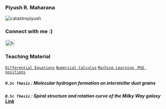 ###    Piyush R. Maharana
<p align="left"> <img src="https://komarev.com/ghpvc/?username=catastropiyush&label=Profile%20views&color=0e75b6&style=flat" alt="catastropiyush" /> </p>

<h3 align="left">Connect with me :)</h3>
<p align="left">
<a href="https://www.linkedin.com/in/piyush-ranjan-maharana-1b14b2197/" target="blank"><img align="center" src="https://raw.githubusercontent.com/rahuldkjain/github-profile-readme-generator/master/src/images/icons/Social/linked-in-alt.svg" alt="https://www.linkedin.com/in/piyush-ranjan-maharana-1b14b2197/" height="20" width="30" /></a>
</p>

### Teaching Material
<a href=https://github.com/catastropiyush/Teaching_vroom/tree/main/Differential_Equat
 target="_blank"> `Differential Equations`</a>
 <a href= https://github.com/catastropiyush/Teaching_vroom/tree/main/Numerical_Integration
 target="_blank"> `Numerical Calculus`</a>
 <a href= https://github.com/catastropiyush/Teaching_vroom/tree/main/Machine%20Learning
 target="_blank"> `Machine Learning ` </a>
  <a href= https://github.com/catastropiyush/kaam_ki_cheeze
 target="_blank"> `PhD positions`</a>

#####  `M.Sc Thesis` : Molecular hydrogen formation on interstellar dust grains
#####  `B.Sc Thesis` : Spiral structure and rotation curve of the Milky Way galaxy <a href="https://iopscience.iop.org/article/10.1088/1742-6596/2267/1/012053" target="_blank"> Link</a>


